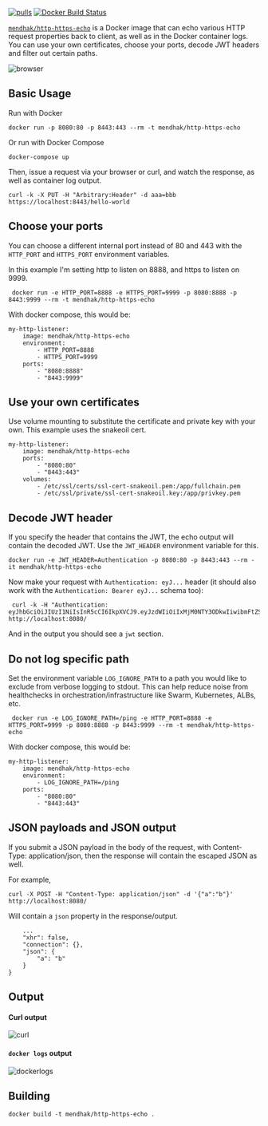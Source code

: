 [![pulls](https://img.shields.io/docker/pulls/mendhak/http-https-echo.svg?style=for-the-badge&logo=docker)](https://hub.docker.com/r/mendhak/http-https-echo) [![Docker Build Status](https://img.shields.io/docker/build/mendhak/http-https-echo?color=darkgreen&label=build&style=for-the-badge)](https://hub.docker.com/r/mendhak/http-https-echo)

[`mendhak/http-https-echo`](https://hub.docker.com/r/mendhak/http-https-echo) is a Docker image that can echo various HTTP request properties back to client, as well as in the Docker container logs.  
You can use your own certificates, choose your ports, decode JWT headers and filter out certain paths. 

![browser](https://raw.githubusercontent.com/mendhak/docker-http-https-echo/master/screenshots/screenshot.png)

## Basic Usage

Run with Docker

    docker run -p 8080:80 -p 8443:443 --rm -t mendhak/http-https-echo

Or run with Docker Compose

    docker-compose up

Then, issue a request via your browser or curl, and watch the response, as well as container log output.

    curl -k -X PUT -H "Arbitrary:Header" -d aaa=bbb https://localhost:8443/hello-world


## Choose your ports

You can choose a different internal port instead of 80 and 443 with the `HTTP_PORT` and `HTTPS_PORT` environment variables. 

In this example I'm setting http to listen on 8888, and https to listen on 9999.  

     docker run -e HTTP_PORT=8888 -e HTTPS_PORT=9999 -p 8080:8888 -p 8443:9999 --rm -t mendhak/http-https-echo


With docker compose, this would be:

    my-http-listener:
        image: mendhak/http-https-echo
        environment: 
            - HTTP_PORT=8888
            - HTTPS_PORT=9999
        ports:
            - "8080:8888"
            - "8443:9999"


## Use your own certificates

Use volume mounting to substitute the certificate and private key with your own. This example uses the snakeoil cert.

    my-http-listener:
        image: mendhak/http-https-echo
        ports:
            - "8080:80"
            - "8443:443"
        volumes:
            - /etc/ssl/certs/ssl-cert-snakeoil.pem:/app/fullchain.pem
            - /etc/ssl/private/ssl-cert-snakeoil.key:/app/privkey.pem



## Decode JWT header

If you specify the header that contains the JWT, the echo output will contain the decoded JWT.  Use the `JWT_HEADER` environment variable for this. 

    docker run -e JWT_HEADER=Authentication -p 8080:80 -p 8443:443 --rm -it mendhak/http-https-echo


Now make your request with `Authentication: eyJ...` header (it should also work with the `Authentication: Bearer eyJ...` schema too):

     curl -k -H "Authentication: eyJhbGciOiJIUzI1NiIsInR5cCI6IkpXVCJ9.eyJzdWIiOiIxMjM0NTY3ODkwIiwibmFtZSI6IkpvaG4gRG9lIiwiaWF0IjoxNTE2MjM5MDIyfQ.SflKxwRJSMeKKF2QT4fwpMeJf36POk6yJV_adQssw5c" http://localhost:8080/

And in the output you should see a `jwt` section. 

## Do not log specific path

Set the environment variable `LOG_IGNORE_PATH` to a path you would like to exclude from verbose logging to stdout. 
This can help reduce noise from healthchecks in orchestration/infrastructure like Swarm, Kubernetes, ALBs, etc. 

     docker run -e LOG_IGNORE_PATH=/ping -e HTTP_PORT=8888 -e HTTPS_PORT=9999 -p 8080:8888 -p 8443:9999 --rm -t mendhak/http-https-echo


With docker compose, this would be:

    my-http-listener:
        image: mendhak/http-https-echo
        environment:
            - LOG_IGNORE_PATH=/ping
        ports:
            - "8080:80"
            - "8443:443"


## JSON payloads and JSON output

If you submit a JSON payload in the body of the request, with Content-Type: application/json, then the response will contain the escaped JSON as well.  

For example,

    curl -X POST -H "Content-Type: application/json" -d '{"a":"b"}' http://localhost:8080/

Will contain a `json` property in the response/output. 

        ...
        "xhr": false,
        "connection": {},
        "json": {
            "a": "b"
        }
    }




## Output

#### Curl output

![curl](https://raw.githubusercontent.com/mendhak/docker-http-https-echo/master/screenshots/screenshot2.png)

#### `docker logs` output

![dockerlogs](https://raw.githubusercontent.com/mendhak/docker-http-https-echo/master/screenshots/screenshot3.png)



## Building

    docker build -t mendhak/http-https-echo .


